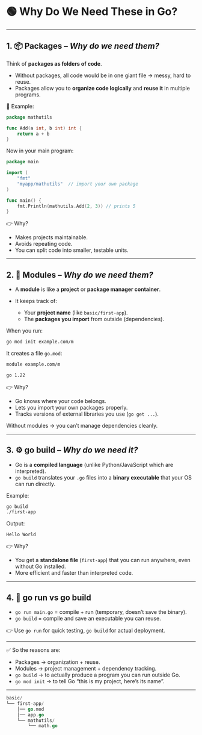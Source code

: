 # 🟢 Why Do We Need These in Go?

---

## 1. 📦 **Packages** – *Why do we need them?*

Think of **packages as folders of code**.

* Without packages, all code would be in one giant file → messy, hard to reuse.
* Packages allow you to **organize code logically** and **reuse it** in multiple programs.

🔑 Example:

```go
package mathutils

func Add(a int, b int) int {
    return a + b
}
```

Now in your main program:

```go
package main

import (
    "fmt"
    "myapp/mathutils"  // import your own package
)

func main() {
    fmt.Println(mathutils.Add(2, 3)) // prints 5
}
```

👉 Why?

* Makes projects maintainable.
* Avoids repeating code.
* You can split code into smaller, testable units.

---

## 2. 📂 **Modules** – *Why do we need them?*

* A **module** is like a **project** or **package manager container**.
* It keeps track of:

  * Your **project name** (like `basic/first-app`).
  * The **packages you import** from outside (dependencies).

When you run:

```bash
go mod init example.com/m
```

It creates a file `go.mod`:

```txt
module example.com/m

go 1.22
```

👉 Why?

* Go knows where your code belongs.
* Lets you import your own packages properly.
* Tracks versions of external libraries you use (`go get ...`).

Without modules → you can’t manage dependencies cleanly.

---

## 3. ⚙️ **go build** – *Why do we need it?*

* Go is a **compiled language** (unlike Python/JavaScript which are interpreted).
* `go build` translates your `.go` files into a **binary executable** that your OS can run directly.

Example:

```bash
go build
./first-app
```

Output:

```
Hello World
```

👉 Why?

* You get a **standalone file** (`first-app`) that you can run anywhere, even without Go installed.
* More efficient and faster than interpreted code.

---

## 4. 🚀 **go run** vs **go build**

* `go run main.go` = compile + run (temporary, doesn’t save the binary).
* `go build` = compile and save an executable you can reuse.

👉 Use `go run` for quick testing, `go build` for actual deployment.

---


✅ So the reasons are:

* Packages → organization + reuse.
* Modules → project management + dependency tracking.
* `go build` → to actually produce a program you can run outside Go.
* `go mod init` → to tell Go “this is my project, here’s its name”.

---
```go
basic/
└── first-app/
    │── go.mod
    │── app.go
    └── mathutils/
        └── math.go
```

